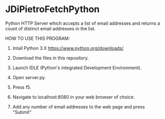 # JDiPietroFetchPython
 Python HTTP Server which accepts a list of email addresses and returns a count of distinct email addresses in the list.

HOW TO USE THIS PROGRAM:
1. Intall Python 3.X
https://www.python.org/downloads/

2. Download the files in this repository.

2. Launch IDLE (Python's integrated Development Environment).

3. Open server.py.

4. Press f5.

5. Navigate to localhost:8080 in your web browser of choice.

6. Add any number of email addresses to the web page and press "Submit"
